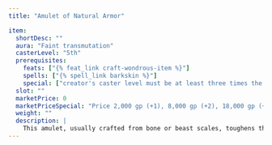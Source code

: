 ```yaml
---
title: "Amulet of Natural Armor"

item:
  shortDesc: ""
  aura: "Faint transmutation"
  casterLevel: "5th"
  prerequisites:
    feats: ["{% feat_link craft-wondrous-item %}"]
    spells: ["{% spell_link barkskin %}"]
    special: ["creator's caster level must be at least three times the amulet's bonus"]
  slot: ""
  marketPrice: 0
  marketPriceSpecial: "Price 2,000 gp (+1), 8,000 gp (+2), 18,000 gp (+3), 32,000 gp (+4), or 50,000 gp (+5)"
  weight: ""
  description: |
    This amulet, usually crafted from bone or beast scales, toughens the wearer's body and flesh, giving him an enhancement bonus to his natural armor bonus of from +1 to +5, depending on the kind of amulet.
---
```

